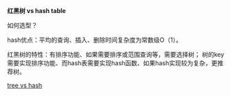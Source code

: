 
**红黑树 vs hash table**

如何选型？

hash优点：平均的查询、插入、删除时间复杂度为常数级O（1）。

红黑树的特性：有排序功能、如果需要排序或范围查询等，需要选择树；
树的key需要实现排序功能、而hash表需要实现hash函数、如果hash实现较为复杂，更推荐树。

[tree vs hash](https://www.geeksforgeeks.org/advantages-of-bst-over-hash-table/)
